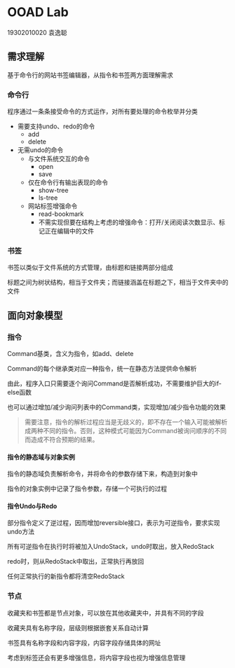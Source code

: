 # OOAD Lab

19302010020 袁逸聪

## 需求理解

基于命令行的网站书签编辑器，从指令和书签两方面理解需求

### 命令行

程序通过一条条接受命令的方式运作，对所有要处理的命令枚举并分类

- 需要支持undo、redo的命令
  - add
  - delete
- 无需undo的命令
  - 与文件系统交互的命令
    - open
    - save
  - 仅在命令行有输出表现的命令
    - show-tree
    - ls-tree
  - 网站标签增强命令
    - read-bookmark
    - 不需实现但要在结构上考虑的增强命令：打开/关闭阅读次数显示、标记正在编辑中的文件

### 书签

书签以类似于文件系统的方式管理，由标题和链接两部分组成

标题之间为树状结构，相当于文件夹；而链接涵盖在标题之下，相当于文件夹中的文件

## 面向对象模型

### 指令

Command基类，含义为指令，如add、delete

Command的每个继承类对应一种指令，统一在静态方法提供命令解析

由此，程序入口只需要逐个询问Command是否解析成功，不需要维护巨大的if-else函数

也可以通过增加/减少询问列表中的Command类，实现增加/减少指令功能的效果

> 需要注意，指令的解析过程应当是无歧义的，即不存在一个输入可能被解析成两种不同的指令。否则，这种模式可能因为Command被询问顺序的不同而造成不符合预期的结果。

#### 指令的静态域与对象实例

指令的静态域负责解析命令，并将命令的参数存储下来，构造到对象中

指令的对象实例中记录了指令参数，存储一个可执行的过程

#### 指令Undo与Redo

部分指令定义了逆过程，因而增加reversible接口，表示为可逆指令，要求实现undo方法

所有可逆指令在执行时将被加入UndoStack，undo时取出，放入RedoStack

redo时，则从RedoStack中取出，正常执行再放回

任何正常执行的新指令都将清空RedoStack

### 节点

收藏夹和书签都是节点对象，可以放在其他收藏夹中，并具有不同的字段

收藏夹具有名称字段，层级则根据嵌套关系自动计算

书签具有名称字段和内容字段，内容字段存储具体的网址

考虑到标签还会有更多增强信息，将内容字段也视为增强信息管理

